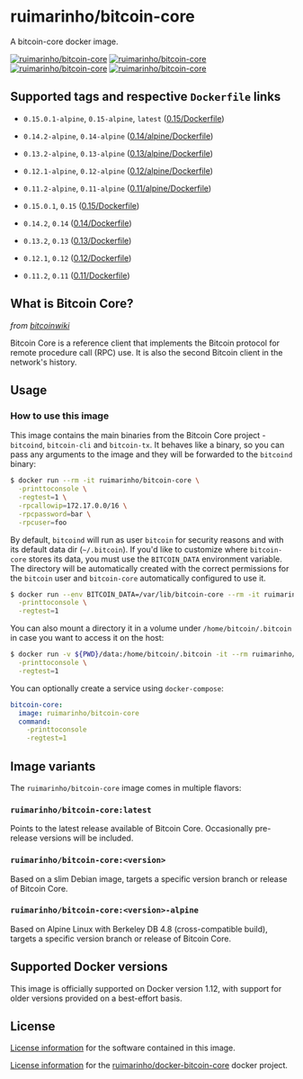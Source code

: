 # ruimarinho/bitcoin-core
A bitcoin-core docker image.

[![ruimarinho/bitcoin-core][docker-pulls-image]][docker-hub-url] [![ruimarinho/bitcoin-core][docker-stars-image]][docker-hub-url] [![ruimarinho/bitcoin-core][docker-size-image]][docker-hub-url] [![ruimarinho/bitcoin-core][docker-layers-image]][docker-hub-url]

## Supported tags and respective `Dockerfile` links

- `0.15.0.1-alpine`, `0.15-alpine`, `latest` ([0.15/Dockerfile](https://github.com/ruimarinho/docker-bitcoin-core/blob/master/0.15/Dockerfile))
- `0.14.2-alpine`, `0.14-alpine` ([0.14/alpine/Dockerfile](https://github.com/ruimarinho/docker-bitcoin-core/blob/master/0.14/alpine/Dockerfile))
- `0.13.2-alpine`, `0.13-alpine` ([0.13/alpine/Dockerfile](https://github.com/ruimarinho/docker-bitcoin-core/blob/master/0.13/alpine/Dockerfile))
- `0.12.1-alpine`, `0.12-alpine` ([0.12/alpine/Dockerfile](https://github.com/ruimarinho/docker-bitcoin-core/blob/master/0.12/alpine/Dockerfile))
- `0.11.2-alpine`, `0.11-alpine` ([0.11/alpine/Dockerfile](https://github.com/ruimarinho/docker-bitcoin-core/blob/master/0.11/alpine/Dockerfile))

- `0.15.0.1`, `0.15` ([0.15/Dockerfile](https://github.com/ruimarinho/docker-bitcoin-core/blob/master/0.15/Dockerfile))
- `0.14.2`, `0.14` ([0.14/Dockerfile](https://github.com/ruimarinho/docker-bitcoin-core/blob/master/0.14/Dockerfile))
- `0.13.2`, `0.13` ([0.13/Dockerfile](https://github.com/ruimarinho/docker-bitcoin-core/blob/master/0.13/Dockerfile))
- `0.12.1`, `0.12` ([0.12/Dockerfile](https://github.com/ruimarinho/docker-bitcoin-core/blob/master/0.12/Dockerfile))
- `0.11.2`, `0.11` ([0.11/Dockerfile](https://github.com/ruimarinho/docker-bitcoin-core/blob/master/0.11/Dockerfile))

## What is Bitcoin Core?
_from [bitcoinwiki](https://en.bitcoin.it/wiki/Bitcoind)_

Bitcoin Core is a reference client that implements the Bitcoin protocol for remote procedure call (RPC) use. It is also the second Bitcoin client in the network's history.

## Usage
### How to use this image
This image contains the main binaries from the Bitcoin Core project - `bitcoind`, `bitcoin-cli` and `bitcoin-tx`. It behaves like a binary, so you can pass any arguments to the image and they will be forwarded to the `bitcoind` binary:

```sh
$ docker run --rm -it ruimarinho/bitcoin-core \
  -printtoconsole \
  -regtest=1 \
  -rpcallowip=172.17.0.0/16 \
  -rpcpassword=bar \
  -rpcuser=foo
```

By default, `bitcoind` will run as user `bitcoin` for security reasons and with its default data dir (`~/.bitcoin`). If you'd like to customize where `bitcoin-core` stores its data, you must use the `BITCOIN_DATA` environment variable. The directory will be automatically created with the correct permissions for the `bitcoin` user and `bitcoin-core` automatically configured to use it.

```sh
$ docker run --env BITCOIN_DATA=/var/lib/bitcoin-core --rm -it ruimarinho/bitcoin-core \
  -printtoconsole \
  -regtest=1
```

You can also mount a directory it in a volume under `/home/bitcoin/.bitcoin` in case you want to access it on the host:

```sh
$ docker run -v ${PWD}/data:/home/bitcoin/.bitcoin -it --rm ruimarinho/bitcoin-core \
  -printtoconsole \
  -regtest=1
```

You can optionally create a service using `docker-compose`:

```yml
bitcoin-core:
  image: ruimarinho/bitcoin-core
  command:
    -printtoconsole
    -regtest=1
```

## Image variants
The `ruimarinho/bitcoin-core` image comes in multiple flavors:

### `ruimarinho/bitcoin-core:latest`
Points to the latest release available of Bitcoin Core. Occasionally pre-release versions will be included.

### `ruimarinho/bitcoin-core:<version>`
Based on a slim Debian image, targets a specific version branch or release of Bitcoin Core.

### `ruimarinho/bitcoin-core:<version>-alpine`
Based on Alpine Linux with Berkeley DB 4.8 (cross-compatible build), targets a specific version branch or release of Bitcoin Core.

## Supported Docker versions
This image is officially supported on Docker version 1.12, with support for older versions provided on a best-effort basis.

## License
[License information](https://github.com/bitcoin/bitcoin/blob/master/COPYING) for the software contained in this image.

[License information](https://github.com/ruimarinho/docker-bitcoin-core/blob/master/LICENSE) for the [ruimarinho/docker-bitcoin-core](https://hub.docker.com/r/ruimarinho/bitcoin-core) docker project.

[docker-hub-url]: https://hub.docker.com/r/ruimarinho/bitcoin-core
[docker-layers-image]: https://img.shields.io/imagelayers/layers/ruimarinho/bitcoin-core/latest.svg?style=flat-square
[docker-pulls-image]: https://img.shields.io/docker/pulls/ruimarinho/bitcoin-core.svg?style=flat-square
[docker-size-image]: https://img.shields.io/imagelayers/image-size/ruimarinho/bitcoin-core/latest.svg?style=flat-square
[docker-stars-image]: https://img.shields.io/docker/stars/ruimarinho/bitcoin-core.svg?style=flat-square
